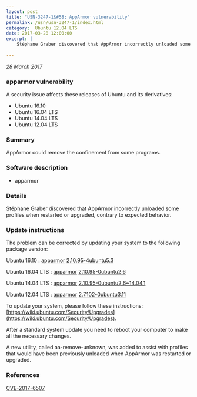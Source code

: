 ```yaml
---
layout: post
title: "USN-3247-1&#58; AppArmor vulnerability"
permalink: /usn/usn-3247-1/index.html
category:  Ubuntu 12.04 LTS
date: 2017-03-28 12:00:00
excerpt: |
    Stéphane Graber discovered that AppArmor incorrectly unloaded some profiles when restarted or upgraded, contrary to expected behavior. 
    
--- 
```

 
 

*28 March 2017*

### apparmor vulnerability

A security issue affects these releases of Ubuntu and its derivatives:

* Ubuntu 16.10
* Ubuntu 16.04 LTS
* Ubuntu 14.04 LTS
* Ubuntu 12.04 LTS

### Summary

AppArmor could remove the confinement from some programs. 

### Software description

* apparmor 

### Details

Stéphane Graber discovered that AppArmor incorrectly unloaded some profiles when restarted or upgraded, contrary to expected behavior. 

### Update instructions

The problem can be corrected by updating your system to the following package version:

Ubuntu 16.10
 : [apparmor](https://launchpad.net/ubuntu/+source/apparmor) <span> [2.10.95-4ubuntu5.3](https://launchpad.net/ubuntu/+source/apparmor/2.10.95-4ubuntu5.3) </span> 

Ubuntu 16.04 LTS
 : [apparmor](https://launchpad.net/ubuntu/+source/apparmor) <span> [2.10.95-0ubuntu2.6](https://launchpad.net/ubuntu/+source/apparmor/2.10.95-0ubuntu2.6) </span> 

Ubuntu 14.04 LTS
 : [apparmor](https://launchpad.net/ubuntu/+source/apparmor) <span> [2.10.95-0ubuntu2.6~14.04.1](https://launchpad.net/ubuntu/+source/apparmor/2.10.95-0ubuntu2.6~14.04.1) </span> 

Ubuntu 12.04 LTS
 : [apparmor](https://launchpad.net/ubuntu/+source/apparmor) <span> [2.7.102-0ubuntu3.11](https://launchpad.net/ubuntu/+source/apparmor/2.7.102-0ubuntu3.11) </span> 

To update your system, please follow these instructions: [https://wiki.ubuntu.com/Security/Upgrades](https://wiki.ubuntu.com/Security/Upgrades).

After a standard system update you need to reboot your computer to make all the necessary changes.

A new utility, called aa-remove-unknown, was added to assist with profiles that would have been previously unloaded when AppArmor was restarted or upgraded. 

### References

 
 [CVE-2017-6507](http://people.ubuntu.com/~ubuntu-security/cve/CVE-2017-6507)
 


